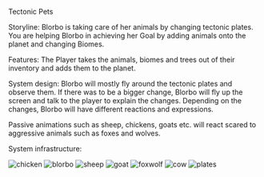 Tectonic Pets

Storyline: Blorbo is taking care of her animals by changing tectonic plates. You are helping Blorbo in achieving her Goal by adding animals onto the planet and changing Biomes.   

Features: The Player takes the animals, biomes and trees out of their inventory and adds them to the planet. 

System design: Blorbo will mostly fly around the tectonic plates and observe them. If there was to be a bigger change, Blorbo will fly up the screen and talk to the player to explain the changes. Depending on the changes, Blorbo will have different reactions and expressions.  

Passive animations such as sheep, chickens, goats etc. will react scared to aggressive animals such as foxes and wolves.  

System infrastructure:  


![chicken](https://github.com/user-attachments/assets/3c4384c2-05a3-4efb-82d8-417109fafd26)
![blorbo](https://github.com/user-attachments/assets/b9b26d6b-fb17-4af9-9c73-1034d8887685)
![sheep](https://github.com/user-attachments/assets/3bc41344-9bc2-4492-ac74-8cd1e3b1b514)
![goat](https://github.com/user-attachments/assets/26a4c85e-058a-4992-8866-de901dc9b9cf)
![foxwolf](https://github.com/user-attachments/assets/61e29154-c920-4cc5-b95e-ad02d07e9302)
![cow](https://github.com/user-attachments/assets/9a1e7cd9-e0ba-47a9-b3be-2e0682e9b706)
![plates](https://github.com/user-attachments/assets/cc8c0335-fbae-4df5-b3ba-45f8d3c0f1d1)
